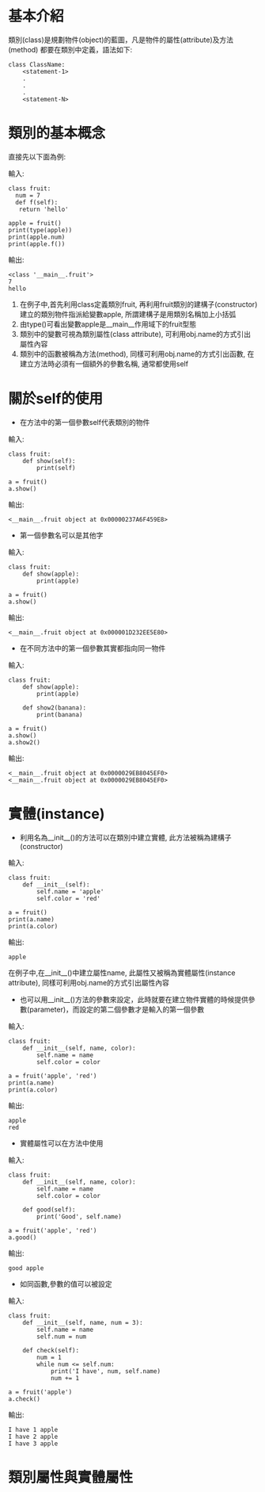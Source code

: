 # 基本介紹

類別(class)是規劃物件(object)的藍圖，凡是物件的屬性(attribute)及方法 (method) 都要在類別中定義，語法如下:

	class ClassName:
		<statement-1>
		.
		.
		.
		<statement-N>

# 類別的基本概念

直接先以下面為例:
	
輸入:	
	
	class fruit:
	  num = 7
	  def f(self):
	   return 'hello'

	apple = fruit()
	print(type(apple))
	print(apple.num)
	print(apple.f())

輸出:

	<class '__main__.fruit'>
	7
	hello	
	
1. 在例子中,首先利用class定義類別fruit, 再利用fruit類別的建構子(constructor)建立的類別物件指派給變數apple, 所謂建構子是用類別名稱加上小括弧
2. 由type()可看出變數apple是__main__作用域下的fruit型態
3. 類別中的變數可視為類別屬性(class attribute), 可利用obj.name的方式引出屬性內容
4. 類別中的函數被稱為方法(method), 同樣可利用obj.name的方式引出函數, 在建立方法時必須有一個額外的參數名稱, 通常都使用self

# 關於self的使用
	
* 在方法中的第一個參數self代表類別的物件

輸入:	

	class fruit:
		def show(self):
			print(self)
		 
	a = fruit()
	a.show()
	
輸出:		

	<__main__.fruit object at 0x00000237A6F459E8>	
	
* 第一個參數名可以是其他字

輸入:	

	class fruit:
		def show(apple):
			print(apple)
		 
	a = fruit()
	a.show()	
	
輸出:	

	<__main__.fruit object at 0x000001D232EE5E80>	

* 在不同方法中的第一個參數其實都指向同一物件
	
輸入:

	class fruit:
		def show(apple):
			print(apple)
			
		def show2(banana):
			print(banana)

	a = fruit()
	a.show()
	a.show2()	
	
輸出: 	

	<__main__.fruit object at 0x0000029EB8045EF0>
	<__main__.fruit object at 0x0000029EB8045EF0>	

	
# 實體(instance)

* 利用名為__init__()的方法可以在類別中建立實體, 此方法被稱為建構子(constructor)

輸入:

	class fruit:
		def __init__(self):
			self.name = 'apple'
			self.color = 'red'
	 
	a = fruit()
	print(a.name)
	print(a.color)

輸出:
	
	apple

在例子中,在__init__()中建立屬性name, 此屬性又被稱為實體屬性(instance attribute), 同樣可利用obj.name的方式引出屬性內容

* 也可以用__init__()方法的參數來設定，此時就要在建立物件實體的時候提供參數(parameter)，而設定的第二個參數才是輸入的第一個參數

輸入:

	class fruit:
		def __init__(self, name, color):
			self.name = name
			self.color = color
	 
	a = fruit('apple', 'red')
	print(a.name)
	print(a.color)
	
輸出:
	
	apple
	red

* 實體屬性可以在方法中使用

輸入:

	class fruit:
		def __init__(self, name, color):
			self.name = name
			self.color = color

		def good(self):
			print('Good', self.name)

	a = fruit('apple', 'red')
	a.good()

輸出:

	good apple

* 如同函數,參數的值可以被設定

輸入:

	class fruit:
		def __init__(self, name, num = 3):
			self.name = name
			self.num = num

		def check(self):
			num = 1
			while num <= self.num:
				print('I have', num, self.name)
				num += 1

	a = fruit('apple')
	a.check()

輸出:

	I have 1 apple
	I have 2 apple
	I have 3 apple

# 類別屬性與實體屬性









